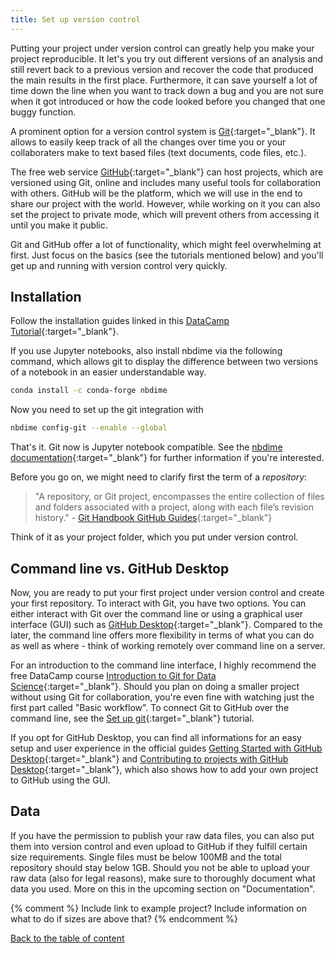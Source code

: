 ```yaml
---
title: Set up version control
---
```

Putting your project under version control can greatly help you make your project reproducible. It let's you try out different versions of an analysis and still revert back to a previous version and recover the code that produced the main results in the first place. Furthermore, it can save yourself a lot of time down the line when you want to track down a bug and you are not sure when it got introduced or how the code looked before you changed that one buggy function.

A prominent option for a version control system is [Git](https://git-scm.com/){:target="_blank"}. It allows to easily keep track of all the changes over time you or your collaboraters make to text based files (text documents, code files, etc.).

The free web service [GitHub](https://www.github.com){:target="_blank"} can host projects, which are versioned using Git, online and includes many useful tools for collaboration with others. GitHub will be the platform, which we will use in the end to share our project with the world. However, while working on it you can also set the project to private mode, which will prevent others from accessing it until you make it public.

Git and GitHub offer a lot of functionality, which might feel overwhelming at first. Just focus on the basics (see the tutorials mentioned below) and you'll get up and running with version control very quickly.

## Installation
Follow the installation guides linked in this [DataCamp Tutorial](https://www.datacamp.com/community/tutorials/setup-data-science-environment#Git){:target="_blank"}.

If you use Jupyter notebooks, also install nbdime via the following command, which allows git to display the difference between two versions of a notebook in an easier understandable way.
```bash
conda install -c conda-forge nbdime
```
Now you need to set up the git integration with
```bash
nbdime config-git --enable --global
```
That's it. Git now is Jupyter notebook compatible. See the [nbdime documentation](https://nbdime.readthedocs.io/en/latest/){:target="_blank"} for further information if you're interested.

Before you go on, we might need to clarify first the term of a *repository*:

>"A repository, or Git project, encompasses the entire collection of files and folders associated with a project, along with each file’s revision history." - [Git Handbook GitHub Guides](https://guides.github.com/introduction/git-handbook/){:target="_blank"}

Think of it as your project folder, which you put under version control.

## Command line vs. GitHub Desktop
Now, you are ready to put your first project under version control and create your first repository. To interact with Git, you have two options. You can either interact with Git over the command line or using a graphical user interface (GUI) such as [GitHub Desktop](https://desktop.github.com/){:target="_blank"}. Compared to the later, the command line offers more flexibility in terms of what you can do as well as where - think of working remotely over command line on a server.

For an introduction to the command line interface, I highly recommend the free DataCamp course [Introduction to Git for Data Science](https://www.datacamp.com/courses/introduction-to-git-for-data-science){:target="_blank"}. Should you plan on doing a smaller project without using Git for collaboration, you're even fine with watching just the first part called "Basic workflow". To connect Git to GitHub over the command line, see the [Set up git](https://help.github.com/articles/set-up-git/){:target="_blank"} tutorial.

If you opt for GitHub Desktop, you can find all informations for an easy setup and user experience in the official guides [Getting Started with GitHub Desktop](https://help.github.com/desktop/guides/getting-started-with-github-desktop/){:target="_blank"} and [Contributing to projects with GitHub Desktop](https://help.github.com/desktop/guides/contributing-to-projects/){:target="_blank"}, which also shows how to add your own project to GitHub using the GUI.

## Data
If you have the permission to publish your raw data files, you can also put them into version control and even upload to GitHub if they fulfill certain size requirements. Single files must be below 100MB and the total repository should stay below 1GB. Should you not be able to upload your raw data (also for legal reasons), make sure to thoroughly document what data you used. More on this in the upcoming section on "Documentation".

{% comment %}
Include link to example project?
Include information on what to do if sizes are above that?
{% endcomment %}

[Back to the table of content](./index.md)